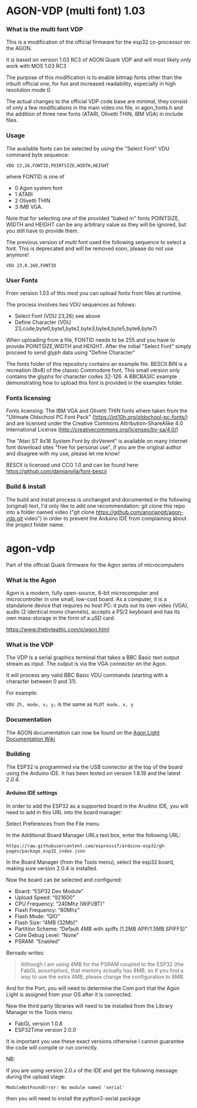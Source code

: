 # AGON-VDP (multi font) 1.03

### What is the multi font VDP

This is a modification of the official firmware for the esp32 co-processor on the AGON.

It is based on version 1.03 RC3 of AGON Quark VDP and will most likely only work with MOS 1.03 RC3

The purpose of this modification is to enable bitmap fonts other than the inbuilt official one, for fun and increased readability, especially in high resolution mode 0. 

The actual changes to the official VDP code base are minimal, they consist of only a few modifications in the main video.ino file, in agon_fonts.h and the addition of three new fonts (ATARI, Olivetti THIN, IBM VGA) in include files.

### Usage

The available fonts can be selected by using the "Select Font" VDU command byte sequence: 

`VDU 23,26,FONTID,POINTSIZE,WIDTH,HEIGHT`

where FONTID is one of 
- 0 Agon system font
- 1 ATARI
- 2 Olivetti THIN
- 3 IMB VGA.

Note that for selecting one of the provided "baked in" fonts POINTSIZE, WIDTH and HEIGHT can be any arbitrary value as they will be ignored, but you still have to provide them.


The previous version of multi font used the following sequence to select a font. This is deprecated and will be removed soon, please do not use anymore!

`VDU 23,0,160,FONTID`

### User Fonts

From version 1.03 of this mod you can upload fonts from files at runtime.

The process involves two VDU sequences as follows:

- Select Font (VDU 23,26) see above 
- Define Character (VDU 23,code,byte0,byte1,byte2,byte3,byte4,byte5,byte6,byte7)
 
When uploading from a file, FONTID needs to be 255 and you have to provide POINTSIZE,WIDTH and HEIGHT. After the initial "Select Font" simply proceed to send glyph data using "Define Character"

The fonts folder of this repository contains an example file. BESCII.BIN is a recreation (8x8) of the classic Commodore font. This small version only contains the glyphs for character codes 32-126. A BBCBASIC example demonstrating how to upload this font is provided in the examples folder.

### Fonts licensing

Fonts licensing: The IBM VGA and Olivetti THIN fonts where taken from the "Ultimate Oldschool PC Font Pack" (https://int10h.org/oldschool-pc-fonts/) and are licensed under the Creative Commons Attribution-ShareAlike 4.0 International License (http://creativecommons.org/licenses/by-sa/4.0/)

The "Atari ST 8x16 System Font by divVerent" is available on many internet font download sites "free for personal use", if you are the original author and disagree with my use, please let me know!

BESCII is licensed und CCO 1.0 and can be found here: https://github.com/damianvila/font-bescii  

### Build & install
 
The build and install process is unchanged and documented in the following (original) text, I'd only like to add one recommendation: git clone this repo into a folder named video ("git clone https://github.com/anoriangit/agon-vdp.git video") in order to prevent the Arduino IDE from complaining about the project folder name.

# agon-vdp

Part of the official Quark firmware for the Agon series of microcomputers

### What is the Agon

Agon is a modern, fully open-source, 8-bit microcomputer and microcontroller in one small, low-cost board. As a computer, it is a standalone device that requires no host PC: it puts out its own video (VGA), audio (2 identical mono channels), accepts a PS/2 keyboard and has its own mass-storage in the form of a µSD card.

https://www.thebyteattic.com/p/agon.html

### What is the VDP

The VDP is a serial graphics terminal that takes a BBC Basic text output stream as input. The output is via the VGA connector on the Agon.

It will process any valid BBC Basic VDU commands (starting with a character between 0 and 31).

For example:

`VDU 25, mode, x; y;` is the same as `PLOT mode, x, y` 

### Documentation

The AGON documentation can now be found on the [Agon Light Documentation Wiki](https://github.com/breakintoprogram/agon-docs/wiki)

### Building

The ESP32 is programmed via the USB connector at the top of the board using the Arduino IDE. It has been tested on version 1.8.19 and the latest 2.0.4.

#### Arduino IDE settings

In order to add the ESP32 as a supported board in the Arudino IDE, you will need to add in this URL into the board manager:

Select Preferences from the File menu

In the Additional Board Manager URLs text box, enter the following URL:

`https://raw.githubusercontent.com/espressif/arduino-esp32/gh-pages/package_esp32_index.json`

In the Board Manager (from the Tools menu), select the esp32 board, making sure version 2.0.4 is installed.

Now the board can be selected and configured:

* Board: “ESP32 Dev Module”
* Upload Speed: “921600”
* CPU Frequency: “240Mhz (WiFi/BT)”
* Flash Frequency: “80Mhz”
* Flash Mode: “QIO”
* Flash Size: “4MB (32Mb)”
* Partition Scheme: “Default 4MB with spiffs (1.2MB APP/1.5MB SPIFFS)”
* Core Debug Level: “None”
* PSRAM: “Enabled”

Bernado writes:

> Although I am using 4MB for the PSRAM coupled to the ESP32 (the FabGL assumption), that memory actually has 8MB, so if you find a way to use the extra 4MB, please change the configuration to 8MB.

And for the Port, you will need to determine the Com port that the Agon Light is assigned from your OS after it is connected.

Now the third party libraries will need to be installed from the Library Manager in the Tools menu

* FabGL version 1.0.8
* ESP32Time version 2.0.0

It is important you use these exact versions otherwise I cannot guarantee the code will compile or run correctly.

NB:

If you are using version 2.0.x of the IDE and get the following message during the upload stage:

`ModuleNotFoundError: No module named 'serial'`

then you will need to install the python3-serial package